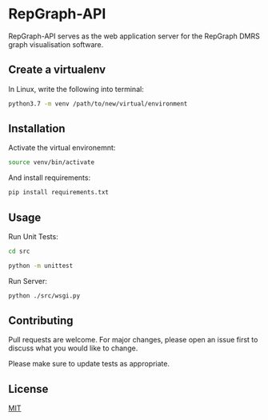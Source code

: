 # RepGraph-API

RepGraph-API serves as the web application server for the RepGraph DMRS graph visualisation software. 

## Create a virtualenv

In Linux, write the following into terminal:

```bash
python3.7 -m venv /path/to/new/virtual/environment
```

## Installation

Activate the virtual environemnt:

```bash
source venv/bin/activate
```

And install requirements:

```bash
pip install requirements.txt
```

## Usage

Run Unit Tests:
```bash
cd src

python -m unittest
```

Run Server:
```bash
python ./src/wsgi.py
```

## Contributing
Pull requests are welcome. For major changes, please open an issue first to discuss what you would like to change.

Please make sure to update tests as appropriate.

## License
[MIT](https://choosealicense.com/licenses/mit/)